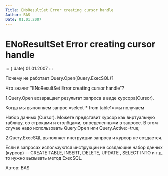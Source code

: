 ```yaml
---
Title: ENoResultSet Error creating cursor handle
Author: BAS
Date: 01.01.2007
---
```



ENoResultSet Error creating cursor handle
=========================================

::: {.date}
01.01.2007
:::

Почему не работает Query.Open(Query.ExecSQL)?

Что значит \"ENoResultSet Error creating cursor handle\"?

1.Query.Open возвращает результат запроса в виде курсора(Cursor).

Когда мы выполняем запрос «select \* from table1» мы получаем

Набор данных (Cursor). Можете представит курсор как виртуальную таблицу,
со строками и столбцами, определенными в запросе. В этом случае надо
использовать Query.Open или Query.Active:=true;

2.Query.ExecSQL выполняет инструкции запроса и курсор не создается.

Если в запросах используются инструкции не создающие набор данных
(курсор) -- СREATE TABLE, INSERT, DELETE, UPDATE , SELECT INTO и т.д. то
нужно вызывать метод ExecSQL.

Автор: BAS
